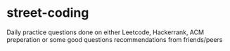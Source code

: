 # street-coding

Daily practice questions done on either Leetcode, Hackerrank, ACM preperation or some good questions recommendations from friends/peers
